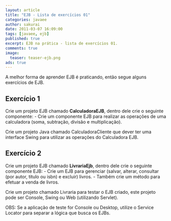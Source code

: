```yaml
---
layout: article
title: "EJB - Lista de exercícios 01"
categories: javaee
author: sakurai
date: 2011-03-07 16:09:00
tags: [javaee, ejb]
published: true
excerpt: EJB na prática - lista de exercícios 01.
comments: true
image:
  teaser: teaser-ejb.png
ads: true
---
```


A melhor forma de aprender EJB é praticando, então segue alguns exercícios de EJB.

## Exercício 1

Crie um projeto EJB chamado **CalculadoraEJB**, dentro dele crie o seguinte componente:
    - Crie um componente EJB para realizar as operações de uma calculadora (soma, subtração, divisão e multiplicação).

Crie um projeto Java chamado CalculadoraCliente que dever ter uma interface Swing para utilizar as operações do Calculadora EJB.


## Exercício 2

Crie um projeto EJB chamado **LivrariaEjb**, dentro dele crie o seguinte componente EJB:
    - Crie um EJB para gerenciar (salvar, alterar, consultar (por autor, titulo ou isbn) e excluir) livros.
    - Também crie um método para efetuar a venda de livros.

Crie um projeto chamado Livraria para testar o EJB criado, este projeto pode ser Console, Swing ou Web (utilizando Servlet).

OBS: Se a aplicação de teste for Console ou Desktop, utilize o Service Locator para separar a lógica que busca os EJBs.
